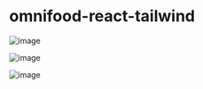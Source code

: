 # omnifood-react-tailwind
![image](https://github.com/user-attachments/assets/093aea7d-dad0-4d5b-9431-8e0c8ce2fe94)

![image](https://github.com/user-attachments/assets/16ab0c84-8022-4c54-83b6-a9e6e74d64de)

![image](https://github.com/user-attachments/assets/2080f747-c207-4975-a72f-9a1b3b6482a9)

